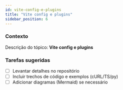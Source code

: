 ```yaml
---
id: vite-config-e-plugins
title: "Vite config e plugins"
sidebar_position: 6
---
```


<!-- Conteúdo inicial (stub). Preencha com detalhes do projeto. -->

### Contexto
Descrição do tópico: **Vite config e plugins**

### Tarefas sugeridas
- [ ] Levantar detalhes no repositório
- [ ] Incluir trechos de código e exemplos (cURL/TS/py)
- [ ] Adicionar diagramas (Mermaid) se necessário